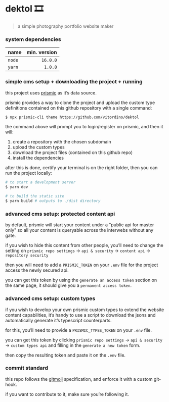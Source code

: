 # dektol 🎞

> a simple photography portfolio website maker

### system dependencies

| name   | min. version |
| :----- | -----------: |
| `node` |     `16.0.0` |
| `yarn` |      `1.0.0` |

### simple cms setup + downloading the project + running

this project uses [prismic](https://prismic.io) as it’s data source.

prismic provides a way to clone the project and upload the custom type definitions contained on this github repository with a single command:

```bash
$ npx prismic-cli theme https://github.com/vitordino/dektol
```

the command above will prompt you to login/register on prismic, and then it will:

1. create a repository with the chosen subdomain
2. upload the custom types
3. download the project files (contained on this github repo)
4. install the dependencies

after this is done, certify your terminal is on the right folder, then you can run the project locally:

```bash
# to start a development server
$ yarn dev

# to build the static site
$ yarn build # outputs to ./dist directory
```

### advanced cms setup: protected content api

by default, prismic will start your content under a "public api for master only" so all your content is queryable across the interwebs without any gate.

if you wish to hide this content from other people, you’ll need to change the setting on `prismic repo settings` → `api & security` → `content api` → `repository security`

then you will need to add a `PRISMIC_TOKEN` on your `.env` file for the project access the newly secured api.

you can get this token by using the `generate an access token` section on the same page, it should give you a `permanent access token`.

### advanced cms setup: custom types

if you wish to develop your own prismic custom types to extend the website content capabilities, it’s handy to use a script to download the jsons and automatically generate it’s typescript counterparts.

for this, you’ll need to provide a `PRISMIC_TYPES_TOKEN` on your `.env` file.

you can get this token by clicking `prismic repo settings` → `api & security` → `custom types api` and filling in the `generate a new token` form.

then copy the resulting token and paste it on the `.env` file.

### commit standard

this repo follows the [gitmoji](https://gitmoji.carloscuesta.me/) specification, and enforce it with a custom git-hook.

if you want to contribute to it, make sure you’re following it.
